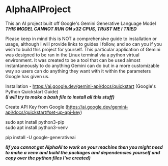 # AlphaAIProject

This an AI project built off Google's Gemini Generative Language Model  
***THIS MODEL CANNOT RUN ON x32 CPUS, TRUST ME I TRIED***  

Please keep in mind this is NOT a comprehensive guide to installation or usage, although I will provide links to guides I follow, and so can you if you wish to build this project for yourself.
This particular application of Gemini was designed to be ran in the Linux terminal via a python virtual environment. 
It was created to be a tool that can be used almost instantaneously to do anything Gemini can do but in a more customizable way so users can do anything they want with it within the parameters Google
has given us. 

Installation - https://ai.google.dev/gemini-api/docs/quickstart (Google's Python Quickstart Guide)   
***(I will try to make a bash file to install all this stuff)***

Create API Key from Google (https://ai.google.dev/gemini-api/docs/quickstart#set-up-api-key)

sudo apt install python3-pip  
sudo apt install python3-venv

pip install -U google-generativeai

***(If you cannot get AlphaAI to work on your machine then you might need to make a venv and build the packages and dependencies yourself and copy over the python files I've created)***

